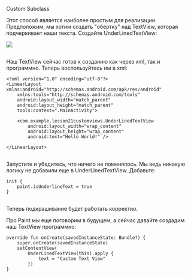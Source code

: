 Custom Subclass

Этот способ является наиболее простым для реализации. Предположим, мы хотим создать "обертку" над TextView, которая подчеркивает наши текста. Создайте UnderLinedTextView:

![](https://ucarecdn.com/c3081fe3-4d74-438d-9468-789a5171c4b2/)

![](data:image/gif;base64,R0lGODlhAQABAPABAP///wAAACH5BAEKAAAALAAAAAABAAEAAAICRAEAOw== "Click and drag to move")

Наш TextView сейчас готов к созданию как через xml, так и программно. Теперь воспользуйтесь им в xml:

```
<?xml version="1.0" encoding="utf-8"?>
<LinearLayout xmlns:android="http://schemas.android.com/apk/res/android"
    xmlns:tools="http://schemas.android.com/tools"
    android:layout_width="match_parent"
    android:layout_height="match_parent"
    tools:context=".MainActivity">

    <com.example.lesson21customviews.UnderLinedTextView
        android:layout_width="wrap_content"
        android:layout_height="wrap_content"
        android:text="Hello World!" />

</LinearLayout>
```

![](data:image/gif;base64,R0lGODlhAQABAPABAP///wAAACH5BAEKAAAALAAAAAABAAEAAAICRAEAOw==)![](data:image/gif;base64,R0lGODlhAQABAPABAP///wAAACH5BAEKAAAALAAAAAABAAEAAAICRAEAOw== "Click and drag to move")

Запустите и убедитесь, что ничего не поменялось. Мы ведь никакую логику не добавили еще в UnderLinedTextView. Добавьте:

```
init {
    paint.isUnderlineText = true
}
```

![](data:image/gif;base64,R0lGODlhAQABAPABAP///wAAACH5BAEKAAAALAAAAAABAAEAAAICRAEAOw==)![](data:image/gif;base64,R0lGODlhAQABAPABAP///wAAACH5BAEKAAAALAAAAAABAAEAAAICRAEAOw== "Click and drag to move")

Теперь подкрашивание будет работать корректно.

Про Paint мы еще поговорим в будущем, а сейчас давайте создадим наш TextView программно:

```
override fun onCreate(savedInstanceState: Bundle?) {
    super.onCreate(savedInstanceState)
    setContentView(
        UnderLinedTextView(this).apply {
            text = "Custom Text View"
        })
}
```

![](data:image/gif;base64,R0lGODlhAQABAPABAP///wAAACH5BAEKAAAALAAAAAABAAEAAAICRAEAOw==)![](data:image/gif;base64,R0lGODlhAQABAPABAP///wAAACH5BAEKAAAALAAAAAABAAEAAAICRAEAOw== "Click and drag to move")
